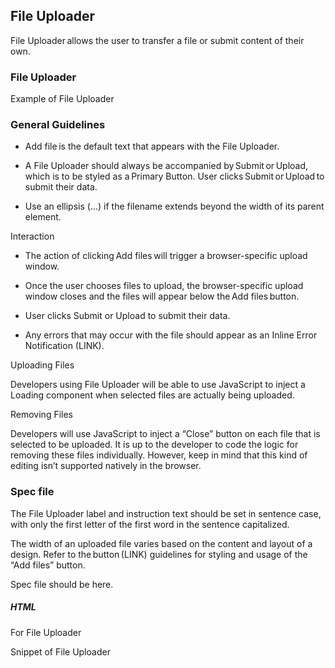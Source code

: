 ## File Uploader

File Uploader allows the user to transfer a file or submit content of their own.

### File Uploader

Example of File Uploader

### General Guidelines

- Add file is the default text that appears with the File Uploader.

- A File Uploader should always be accompanied by Submit or Upload, which is to be styled as a Primary Button. User clicks Submit or Upload to submit their data.

- Use an ellipsis (…) if the filename extends beyond the width of its parent element.

Interaction

- The action of clicking Add files will trigger a browser-specific upload window.

- Once the user chooses files to upload, the browser-specific upload window closes and the files will appear below the Add files button.

- User clicks Submit or Upload to submit their data.

- Any errors that may occur with the file should appear as an Inline Error Notification (LINK).

Uploading Files

Developers using File Uploader will be able to use JavaScript to inject a Loading component when selected files are actually being uploaded.

Removing Files 

Developers will use JavaScript to inject a “Close” button on each file that is selected to be uploaded. It is up to the developer to code the logic for removing these files individually. However, keep in mind that this kind of editing isn’t supported natively in the browser.

### Spec file

The File Uploader label and instruction text should be set in sentence case, with only the first letter of the first word in the sentence capitalized. 

The width of an uploaded file varies based on the content and layout of a design. Refer to the button (LINK) guidelines for styling and usage of the “Add files” button.

Spec file should be here.

##### HTML

For File Uploader

Snippet of File Uploader